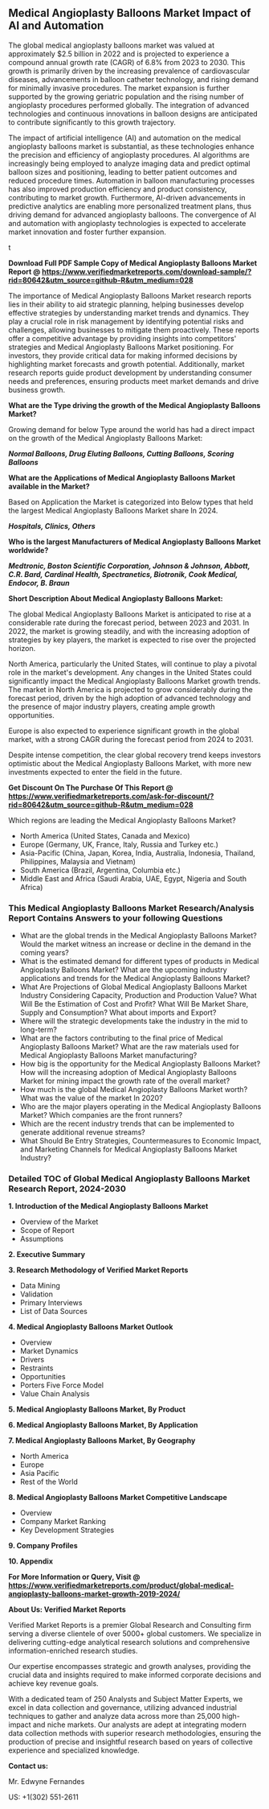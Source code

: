<h2>Medical Angioplasty Balloons Market Impact of AI and Automation</h2><p>The global medical angioplasty balloons market was valued at approximately $2.5 billion in 2022 and is projected to experience a compound annual growth rate (CAGR) of 6.8% from 2023 to 2030. This growth is primarily driven by the increasing prevalence of cardiovascular diseases, advancements in balloon catheter technology, and rising demand for minimally invasive procedures. The market expansion is further supported by the growing geriatric population and the rising number of angioplasty procedures performed globally. The integration of advanced technologies and continuous innovations in balloon designs are anticipated to contribute significantly to this growth trajectory.</p><p>The impact of artificial intelligence (AI) and automation on the medical angioplasty balloons market is substantial, as these technologies enhance the precision and efficiency of angioplasty procedures. AI algorithms are increasingly being employed to analyze imaging data and predict optimal balloon sizes and positioning, leading to better patient outcomes and reduced procedure times. Automation in balloon manufacturing processes has also improved production efficiency and product consistency, contributing to market growth. Furthermore, AI-driven advancements in predictive analytics are enabling more personalized treatment plans, thus driving demand for advanced angioplasty balloons. The convergence of AI and automation with angioplasty technologies is expected to accelerate market innovation and foster further expansion.</p>t</p><p id="" class=""><strong>Download Full PDF Sample Copy of Medical Angioplasty Balloons Market Report @ <a href="https://www.verifiedmarketreports.com/download-sample/?rid=80642&utm_source=github-R&utm_medium=028" target="_blank">https://www.verifiedmarketreports.com/download-sample/?rid=80642&utm_source=github-R&utm_medium=028</a></strong></p><p>The importance of&nbsp;Medical Angioplasty Balloons Market research reports lies in their ability to aid strategic planning, helping businesses develop effective strategies by understanding market trends and dynamics. They play a crucial role in risk management by identifying potential risks and challenges, allowing businesses to mitigate them proactively. These reports offer a competitive advantage by providing insights into competitors' strategies and Medical Angioplasty Balloons Market positioning. For investors, they provide critical data for making informed decisions by highlighting market forecasts and growth potential. Additionally, market research reports guide product development by understanding consumer needs and preferences, ensuring products meet market demands and drive business growth.</p><p><strong>What are the&nbsp;Type driving the growth of the Medical Angioplasty Balloons Market?</strong></p><p id="" class="">Growing demand for below Type around the world has had a direct impact on the growth of the Medical Angioplasty Balloons Market:</p><em><strong>Normal Balloons, Drug Eluting Balloons, Cutting Balloons, Scoring Balloons</strong></em></p><strong>What are the&nbsp;Applications&nbsp;of Medical Angioplasty Balloons Market available in the Market?</strong></p><p id="" class="">Based on Application the Market is categorized into Below types that held the largest Medical Angioplasty Balloons Market share In 2024.</p><em><strong>Hospitals, Clinics, Others</strong></em></p><strong>Who is the largest Manufacturers of Medical Angioplasty Balloons Market worldwide?</strong></p><p><em><strong>Medtronic, Boston Scientific Corporation, Johnson & Johnson, Abbott, C.R. Bard, Cardinal Health, Spectranetics, Biotronik, Cook Medical, Endocor, B. Braun</strong></em></p><p id="" class=""><strong>Short Description About Medical Angioplasty Balloons Market:</strong></p><p>The global Medical Angioplasty Balloons Market is anticipated to rise at a considerable rate during the forecast period, between 2023 and 2031. In 2022, the market is growing steadily, and with the increasing adoption of strategies by key players, the market is expected to rise over the projected horizon.</p><p>North America, particularly the United States, will continue to play a pivotal role in the market's development. Any changes in the United States could significantly impact the Medical Angioplasty Balloons Market growth trends. The market in North America is projected to grow considerably during the forecast period, driven by the high adoption of advanced technology and the presence of major industry players, creating ample growth opportunities.</p><p>Europe is also expected to experience significant growth in the global market, with a strong CAGR during the forecast period from 2024 to 2031.</p><p>Despite intense competition, the clear global recovery trend keeps investors optimistic about the Medical Angioplasty Balloons Market, with more new investments expected to enter the field in the future.</p><p id="" class=""><strong>Get Discount On The Purchase Of This Report @ <a href="https://www.verifiedmarketreports.com/ask-for-discount/?rid=80642&utm_source=github-R&utm_medium=028" target="_blank">https://www.verifiedmarketreports.com/ask-for-discount/?rid=80642&utm_source=github-R&utm_medium=028</a></strong></p>Which regions are leading the Medical Angioplasty Balloons Market?</p><ul><li>North America (United States, Canada and Mexico)</li><li>Europe (Germany, UK, France, Italy, Russia and Turkey etc.)</li><li>Asia-Pacific (China, Japan, Korea, India, Australia, Indonesia, Thailand, Philippines, Malaysia and Vietnam)</li><li>South America (Brazil, Argentina, Columbia etc.)</li><li>Middle East and Africa (Saudi Arabia, UAE, Egypt, Nigeria and South Africa)</li></ul><h3 id="" class="">This Medical Angioplasty Balloons Market Research/Analysis Report Contains Answers to your following Questions</h3><ul><li>What are the global trends in the Medical Angioplasty Balloons Market? Would the market witness an increase or decline in the demand in the coming years?</li><li>What is the estimated demand for different types of products in Medical Angioplasty Balloons Market? What are the upcoming industry applications and trends for the Medical Angioplasty Balloons Market?</li><li>What Are Projections of Global Medical Angioplasty Balloons Market Industry Considering Capacity, Production and Production Value? What Will Be the Estimation of Cost and Profit? What Will Be Market Share, Supply and Consumption? What about imports and Export?</li><li>Where will the strategic developments take the industry in the mid to long-term?</li><li>What are the factors contributing to the final price of Medical Angioplasty Balloons Market? What are the raw materials used for Medical Angioplasty Balloons Market manufacturing?</li><li>How big is the opportunity for the Medical Angioplasty Balloons Market? How will the increasing adoption of Medical Angioplasty Balloons Market for mining impact the growth rate of the overall market?</li><li>How much is the global Medical Angioplasty Balloons Market worth? What was the value of the market In 2020?</li><li>Who are the major players operating in the Medical Angioplasty Balloons Market? Which companies are the front runners?</li><li>Which are the recent industry trends that can be implemented to generate additional revenue streams?</li><li>What Should Be Entry Strategies, Countermeasures to Economic Impact, and Marketing Channels for Medical Angioplasty Balloons Market Industry?</li></ul><h3 id="" class="">Detailed TOC of Global Medical Angioplasty Balloons Market Research Report, 2024-2030</h3><p id="" class=""><strong>1. Introduction of the Medical Angioplasty Balloons Market</strong></p><ul><li>Overview of the Market</li><li>Scope of Report</li><li>Assumptions</li></ul><p id="" class=""><strong>2. Executive Summary</strong></p><p id="" class=""><strong>3. Research Methodology of Verified Market Reports</strong></p><ul><li>Data Mining</li><li>Validation</li><li>Primary Interviews</li><li>List of Data Sources</li></ul><p id="" class=""><strong>4. Medical Angioplasty Balloons Market Outlook</strong></p><ul><li>Overview</li><li>Market Dynamics</li><li>Drivers</li><li>Restraints</li><li>Opportunities</li><li>Porters Five Force Model</li><li>Value Chain Analysis</li></ul><p id="" class=""><strong>5. Medical Angioplasty Balloons Market, By Product</strong></p><p id="" class=""><strong>6. Medical Angioplasty Balloons Market, By Application</strong></p><p id="" class=""><strong>7. Medical Angioplasty Balloons Market, By Geography</strong></p><ul><li>North America</li><li>Europe</li><li>Asia Pacific</li><li>Rest of the World</li></ul><p id="" class=""><strong>8. Medical Angioplasty Balloons Market Competitive Landscape</strong></p><ul><li>Overview</li><li>Company Market Ranking</li><li>Key Development Strategies</li></ul><p id="" class=""><strong>9. Company Profiles</strong></p><p id="" class=""><strong>10. Appendix</strong></p><p id="" class=""><strong>For More Information or Query, Visit @ <a href="https://www.verifiedmarketreports.com/product/global-medical-angioplasty-balloons-market-growth-2019-2024/" target="_blank">https://www.verifiedmarketreports.com/product/global-medical-angioplasty-balloons-market-growth-2019-2024/</a></strong></p><p id="" class=""><strong>About Us: Verified Market Reports</strong></p><p id="" class="">Verified Market Reports is a premier Global Research and Consulting firm serving a diverse clientele of over 5000+ global customers. We specialize in delivering cutting-edge analytical research solutions and comprehensive information-enriched research studies.</p><p id="" class="">Our expertise encompasses strategic and growth analyses, providing the crucial data and insights required to make informed corporate decisions and achieve key revenue goals.</p><p id="" class="">With a dedicated team of 250 Analysts and Subject Matter Experts, we excel in data collection and governance, utilizing advanced industrial techniques to gather and analyze data across more than 25,000 high-impact and niche markets. Our analysts are adept at integrating modern data collection methods with superior research methodologies, ensuring the production of precise and insightful research based on years of collective experience and specialized knowledge.</p><p id="" class=""><strong>Contact us:</strong></p><p id="" class="">Mr. Edwyne Fernandes</p><p id="" class="">US: +1(302) 551-2611</p>